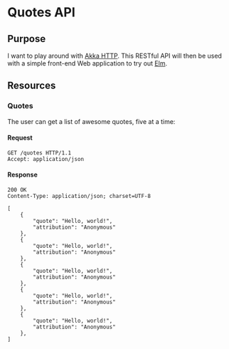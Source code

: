 Quotes API
==========

Purpose
-------

I want to play around with [Akka HTTP](http://doc.akka.io/docs/akka/2.4/scala/http/index.html).
This RESTful API will then be used with a simple front-end Web application to try out
[Elm](http://elm-lang.org/).

Resources
---------

### Quotes

The user can get a list of awesome quotes, five at a time:

#### Request

    GET /quotes HTTP/1.1
    Accept: application/json

#### Response

    200 OK
    Content-Type: application/json; charset=UTF-8
    
    [
        {
            "quote": "Hello, world!",
            "attribution": "Anonymous"
        },
        {
            "quote": "Hello, world!",
            "attribution": "Anonymous"
        },
        {
            "quote": "Hello, world!",
            "attribution": "Anonymous"
        },
        {
            "quote": "Hello, world!",
            "attribution": "Anonymous"
        },
        {
            "quote": "Hello, world!",
            "attribution": "Anonymous"
        },
    ]
